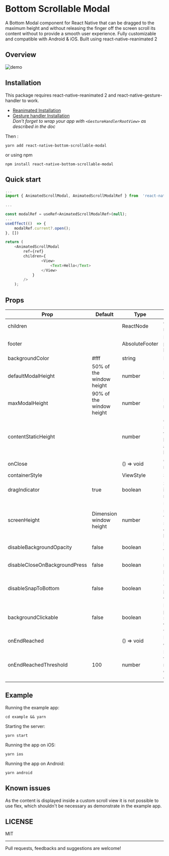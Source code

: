 # Bottom Scrollable Modal

A Bottom Modal component for React Native that can be dragged to the maximum height and without releasing the finger off the screen scroll its content without to provide a smooth user experience. Fully customizable and compatible with Android & iOS. Built using react-native-reanimated 2

## Overview

![demo](https://i.imgur.com/K6o4qIH.gifv)

## Installation

This package requires react-native-reanimated 2 and react-native-gesture-handler to work.

- [Reanimated Installation](https://docs.swmansion.com/react-native-reanimated/docs/fundamentals/installation)
- [Gesture handler Installation](https://docs.swmansion.com/react-native-gesture-handler/docs/installation)  
  <em>Don't forget to wrap your app with `<GestureHandlerRootView>` as described in the doc</em>

Then :

```
yarn add react-native-bottom-scrollable-modal
```

or using npm

```
npm install react-native-bottom-scrollable-modal
```

## Quick start

```js
...
import { AnimatedScrollModal, AnimatedScrollModalRef } from  'react-native-bottom-modal';

...

const modalRef = useRef<AnimatedScrollModalRef>(null);
...
useEffect(()  => {
	modalRef.current?.open();
}, [])

return (
	<AnimatedScrollModal
		ref={ref}
		children={
				<View>
					<Text>Hello</Text>
				</View>
			}
		/>
	);
```

## Props

| Prop                          | Default                  | Type           | Description                                                                                                                                                          |
| ----------------------------- | ------------------------ | -------------- | -------------------------------------------------------------------------------------------------------------------------------------------------------------------- |
| children                      |                          | ReactNode      | Content to render inside the modal                                                                                                                                   |
| footer                        |                          | AbsoluteFooter | Element to render in absolute position over the modal at the bottom of the screen                                                                                    |
| backgroundColor               | #fff                     | string         | Background color of the modal                                                                                                                                        |
| defaultModalHeight            | 50% of the window height | number         | Default height of the modal when opened                                                                                                                              |
| maxModalHeight                | 90% of the window height | number         | Maximum height the modal can reach                                                                                                                                   |
| contentStaticHeight           |                          | number         | Only use this prop to set a static height for the content of the modal, if not provided the height will be calculated according to the children height (dynamically) |
| onClose                       |                          | () => void     | Callback called when the modal has been closed                                                                                                                       |
| containerStyle                |                          | ViewStyle      | Style of the container                                                                                                                                               |
| dragIndicator                 | true                     | boolean        | Show or not the dragging indicator at the top of the modal content                                                                                                   |
| screenHeight                  | Dimension window height  | number         | Use this props to overide the size in which the modal should work, useful if the modal should start after some elements which are at the bottom of the screen        |
| disableBackgroundOpacity      | false                    | boolean        | Disable the opacity applied on the background                                                                                                                        |
| disableCloseOnBackgroundPress | false                    | boolean        | If true then it will not close the modal when background is pressed                                                                                                  |
| disableSnapToBottom           | false                    | boolean        | If true the modal will not close when the user drag it down, instead it will snap to the `defaultModalHeight`                                                        |
| backgroundClickable           | false                    | boolean        | If true the background will be pressable, usually this prop should be used with `disableCloseOnBackgroundPress` & `disableBackgroundOpacity`                         |
| onEndReached                  |                          | () => void     | Function called when the end of the content is reached                                                                                                               |
| onEndReachedThreshold         | 100                      | number         | How far from the end in pixel the bottom edge of the content must be from the end of the content to trigger the `onEndReached` callback.                             |

## Example

Running the example app:

```
cd example && yarn
```

Starting the server:

```
yarn start
```

Running the app on iOS:

```
yarn ios
```

Running the app on Android:

```
yarn android
```

## Known issues

As the content is displayed inside a custom scroll view it is not possible to use flex, which shouldn't be necessary as demonstrate in the example app.

## LICENSE

MIT

---

Pull requests, feedbacks and suggestions are welcome!
